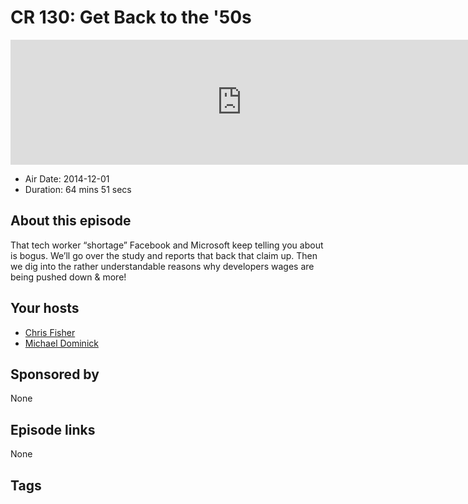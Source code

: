 # CR 130: Get Back to the '50s

<iframe src="https://player.fireside.fm/v2/MLf2ZzhC+1Sobz5GI?theme=dark" width="740" height="200" frameborder="0" scrolling="no"></iframe>

* Air Date: 2014-12-01
* Duration: 64 mins 51 secs

## About this episode

That tech worker “shortage” Facebook and Microsoft keep telling you about is bogus. We’ll go over the study and reports that back that claim up. Then we dig into the rather understandable reasons why developers wages are being pushed down & more!

## Your hosts
* [Chris Fisher](https://coder.show/hosts/chrislas)
* [Michael Dominick](https://coder.show/hosts/michael)

## Sponsored by

None



## Episode links

None



## Tags

